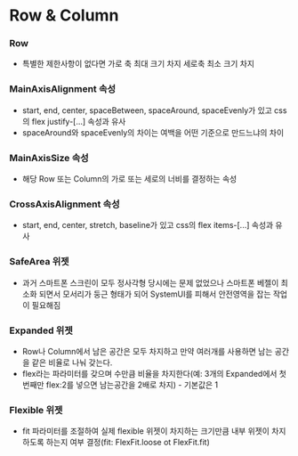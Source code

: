 # Row & Column

### Row

- 특별한 제한사항이 없다면 가로 축 최대 크기 차지 세로축 최소 크기 차지

### MainAxisAlignment 속성

- start, end, center, spaceBetween, spaceAround, spaceEvenly가 있고 css의 flex justify-[...] 속성과 유사
- spaceAround와 spaceEvenly의 차이는 여백을 어떤 기준으로 만드느냐의 차이

### MainAxisSize 속성

- 해당 Row 또는 Column의 가로 또는 세로의 너비를 결정하는 속성

### CrossAxisAlignment 속성

- start, end, center, stretch, baseline가 있고 css의 flex items-[...] 속성과 유사

### SafeArea 위젯

- 과거 스마트폰 스크린이 모두 정사각형 당시에는 문제 없었으나 스마트폰 베젤이 최소화 되면서 모서리가 둥근 형태가 되어 SystemUI를 피해서 안전영역을 잡는 작업이 필요해짐

### Expanded 위젯

- Row나 Column에서 남은 공간은 모두 차지하고 만약 여러개를 사용하면 남는 공간을 같은 비율로 나눠 갖는다.
- flex라는 파라미터를 갖으며 수만큼 비율을 차지한다(예: 3개의 Expanded에서 첫번째만 flex:2를 넣으면 남는공간을 2배로 차지) - 기본값은 1

### Flexible 위젯

- fit 파라미터를 조절하여 실제 flexible 위젯이 차지하는 크기만큼 내부 위젯이 차지하도록 하는지 여부 결정(fit: FlexFit.loose ot FlexFit.fit)
